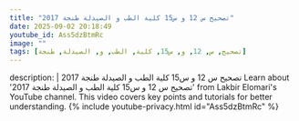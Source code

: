 ```yaml
---
title: "تصحيح س 12 و س15 كلية الطب و الصيدلة طنجة 2017"
date: 2025-09-02 20:18:49 
youtube_id: Ass5dzBtmRc
image: ""
tags: [تصحيح, س, 12, و, س15, كلية, الطب, و, الصيدلة, طنجة]
---
```

description: |
  تصحيح س 12 و س15 كلية الطب و الصيدلة طنجة 2017
  Learn about 'تصحيح س 12 و س15 كلية الطب و الصيدلة طنجة 2017' from Lakbir Elomari's YouTube channel. This video covers key points and tutorials for better understanding.
{% include youtube-privacy.html id="Ass5dzBtmRc" %}
